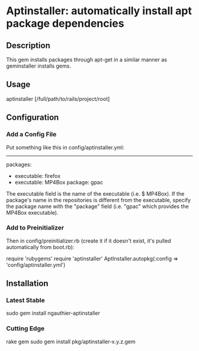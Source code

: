 # Aptinstaller: automatically install apt package dependencies

## Description
This gem installs packages through apt-get in a similar manner as geminstaller installs gems.

## Usage
aptinstaller [/full/path/to/rails/project/root]

## Configuration

### Add a Config File
Put something like this in config/aptinstaller.yml:

---
packages:
  - executable: firefox
  - executable: MP4Box
    package: gpac

The executable field is the name of the executable (i.e. $ MP4Box). If the package's name in the
repositories is different from the executable, specify the package name with the "package"
field (i.e. "gpac" which provides the MP4Box executable).

### Add to Preinitializer

Then in config/preinitializer.rb (create it if it doesn't exist, it's pulled automatically
from boot.rb):

require 'rubygems'
require 'aptinstaller'
AptInstaller.autopkg(:config => 'config/aptinstaller.yml')

## Installation

### Latest Stable
sudo gem install ngauthier-aptinstaller

### Cutting Edge
rake gem
sudo gem install pkg/aptinstaller-x.y.z.gem


